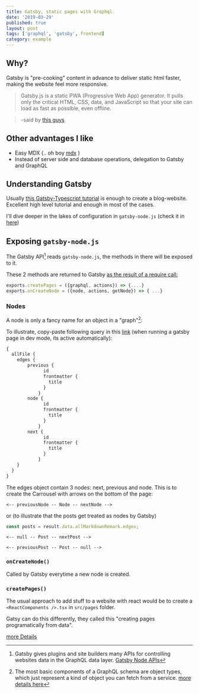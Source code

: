 ```yaml
---
title: Gatsby, static pages with Graphql.
date: '2019-03-29'
published: true
layout: post
tags: ['graphql', 'gatsby', frontend]
category: example
---
```


## Why?

Gatsby is "pre-cooking" content in advance to deliver static html faster, making the website feel more responsive.

> Gatsby.js is a static PWA (Progressive Web App) generator.
> It pulls only the critical HTML, CSS, data, and JavaScript
> so that your site can load as fast as possible, even offline.

> -said by [this guys](https://snipcart.com/blog/choose-best-static-site-generator)

## Other advantages I like

* Easy MDX (.. oh boy [mdx](/understanding_mdx/) )
* Instead of server side and database operations, delegation to Gatsby and GraphQL

## Understanding Gatsby


Usually [this Gatsby-Typescript tutorial](https://jeffrafter.com/gatsby-with-typescript/ "Tutorial gatsby-typescript-graphql")
is enough to create a blog-website. Excellent high level tutorial and enough in most of the cases.


I'll dive deeper in the lakes of configuration in `gatsby-node.js` (check it in
[here](https://github.com/nvegater/nvegater.me/blob/master/gatsby-node.js))

## Exposing `gatsby-node.js`

The Gatsby API[^gatsbyAPI] reads `gatsby-node.js`, the methods in there will be exposed to it.

These 2 methods are returned to Gatsby [as the result of a require call:](https://stackoverflow.com/questions/5311334/what-is-the-purpose-of-node-js-module-exports-and-how-do-you-use-it)

[^gatsbyAPI]: Gatsby gives plugins and site builders many APIs for controlling websites data in the GraphQL data layer. [Gatsby Node APIs](https://www.gatsbyjs.org/docs/node-apis/)

```js
exports.createPages = ({graphql, actions}) => {....}
exports.onCreateNode = ({node, actions, getNode}) => { ...}
```

### Nodes


A node is only a fancy name for an object in a "graph"[^grapQL]:

[^grapQL]:  The most basic components of a GraphQL schema are object types,
    which just represent a kind of object you can fetch from a service.
    [more details here](https://graphql.org/learn/schema/)


To illustrate, copy-paste following query in this [link](http://localhost:8000/___graphql)
(when running a gatsby page in dev mode, its active automatically):

```graphql
{
  allFile {
    edges {
        previous {
              id
              frontmatter {
                title
              }
            }
        node {
              id
              frontmatter {
                title
              }
            }
        next {
              id
              frontmatter {
                title
              }
            }
    }
  }
}
```

The edges object contain 3 nodes: next, previous and node.
This is to create the Carrousel with arrows on the bottom of the page:

`<-- previousNode -- Node -- nextNode -->`

or (to illustrate that the posts get treated as nodes by Gatsby)

```javascript
const posts = result.data.allMarkdownRemark.edges;
```

`<-- null -- Post -- nextPost -->`


`<-- previousPost -- Post -- null -->`

### `onCreateNode()`

Called by Gatsby everytime a new node is created.

### `createPages()`

The usual approach to add stuff to a website with react would be
to create a `<ReactComponents />.tsx` in `src/pages` folder.


Gatsy can do this differently, they called this
"creating pages programatically from data".

[more Details](https://www.gatsbyjs.org/tutorial/part-seven/)




